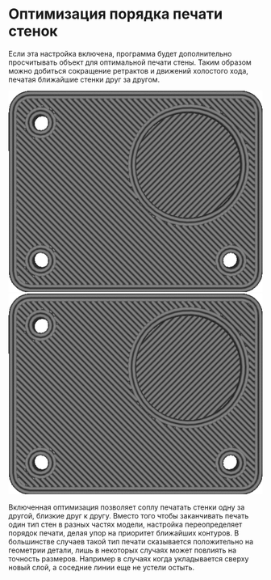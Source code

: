 Оптимизация порядка печати стенок
====
Если эта настройка включена, программа будет дополнительно просчитывать объект для оптимальной печати стены. Таким образом можно добиться сокращение ретрактов и движений холостого хода, печатая ближайшие стенки друг за другом.

![Без оптимизации](../../../articles/images/optimize_wall_printing_order_disabled.gif)
![С отптимизацией](../../../articles/images/optimize_wall_printing_order_enabled.gif)

Включенная оптимизация позволяет соплу печатать стенки одну за другой, близкие друг к другу. Вместо того чтобы заканчивать печать один тип стен в разных частях модели, настройка переопределяет порядок печати, делая упор на приоритет ближайших контуров. В большинстве случаев такой тип печати сказывается положительно на геометрии детали, лишь в некоторых случаях может повлиять на точность размеров. Например в случаях когда укладывается сверху новый слой, а соседние линии еще не устели остыть.